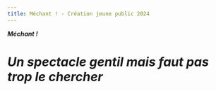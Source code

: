 ```yaml
---
title: Méchant ! - Création jeune public 2024
---
```

**_Méchant !_**

_Un spectacle gentil mais faut pas trop le chercher_
====================================